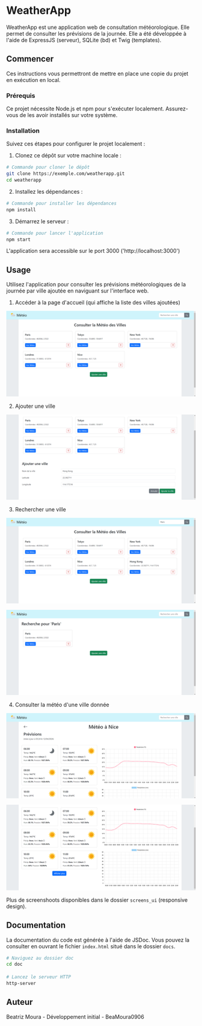 # WeatherApp

WeatherApp est une application web de consultation météorologique. Elle permet de consulter les prévisions de la journée. Elle a été développée à l'aide de ExpressJS (serveur), SQLite (bd) et Twig (templates).

## Commencer

Ces instructions vous permettront de mettre en place une copie du projet en exécution en local.

### Prérequis

Ce projet nécessite Node.js et npm pour s'exécuter localement. Assurez-vous de les avoir installés sur votre système.

### Installation

Suivez ces étapes pour configurer le projet localement :

1. Clonez ce dépôt sur votre machine locale :

```bash
# Commande pour cloner le dépôt
git clone https://exemple.com/weatherapp.git
cd weatherapp
```

2. Installez les dépendances :

```bash
# Commande pour installer les dépendances
npm install
```
   
3. Démarrez le serveur :

```bash
# Commande pour lancer l'application
npm start
```

L'application sera accessible sur le port 3000 ('http://localhost:3000')

## Usage

Utilisez l'application pour consulter les prévisions météorologiques de la journée par ville ajoutée en naviguant sur l'interface web.

1. Accéder à la page d'accueil (qui affiche la liste des villes ajoutées)
   
![HomePage](screens_ui/HomePage.png)

2. Ajouter une ville

![AddCityForm](screens_ui/AddCityPage.png)

3. Rechercher une ville

![SearchCityBar](screens_ui/SearchCityBar.png)

![SearchCityBar Continued](screens_ui/SearchCityBar_results.png)

4. Consulter la météo d'une ville donnée

![WeatherPage](screens_ui/WeatherPage.png)

![WeatherPage Continued](screens_ui/WeatherPage_2.png)

Plus de screenshoots disponibles dans le dossier `screens_ui` (responsive design).

## Documentation

La documentation du code est générée à l'aide de JSDoc. Vous pouvez la consulter en ouvrant le fichier `index.html` situé dans le dossier `docs`.

```bash
# Naviguez au dossier doc
cd doc

# Lancez le serveur HTTP
http-server
```

## Auteur

Beatriz Moura - Développement initial - BeaMoura0906
